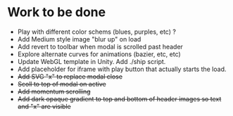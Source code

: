 # Work to be done

- Play with different color schems (blues, purples, etc) ?
- Add Medium style image "blur up" on load
- Add revert to toolbar when modal is scrolled past header
- Explore alternate curves for animations (bazier, etc, etc)
- Update WebGL template in Unity. Add ./ship script.
- Add placeholder for iframe with play button that actually starts the load.
- ~~Add SVG "x" to replace modal close~~
- ~~Scoll to top of modal on active~~
- ~~Add momentum scrolling~~
- ~~Add dark opaque gradient to top and bottom of header images so text and "x" are visible~~
